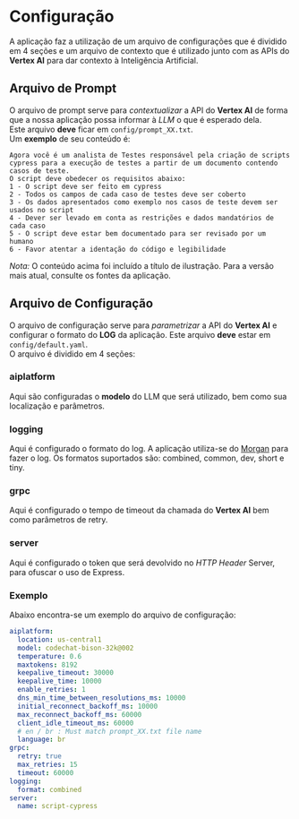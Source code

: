 # Configuração

A aplicação faz a utilização de um arquivo de configurações que é dividido em 4 seções e um arquivo de contexto que é utilizado junto com as APIs do **Vertex AI** para dar contexto à Inteligência Artificial.

## Arquivo de Prompt
O arquivo de prompt serve para *contextualizar* a API do **Vertex AI** de forma que a nossa aplicação possa informar à *LLM* o que é esperado dela.  
Este arquivo **deve** ficar em `config/prompt_XX.txt`.  
Um **exemplo** de seu conteúdo é:
```
Agora você é um analista de Testes responsável pela criação de scripts cypress para a execução de testes a partir de um documento contendo casos de teste.
O script deve obedecer os requisitos abaixo:
1 - O script deve ser feito em cypress
2 - Todos os campos de cada caso de testes deve ser coberto
3 - Os dados apresentados como exemplo nos casos de teste devem ser usados no script
4 - Dever ser levado em conta as restrições e dados mandatórios de cada caso
5 - O script deve estar bem documentado para ser revisado por um humano
6 - Favor atentar a identação do código e legibilidade
```

*Nota:* O conteúdo acima foi incluído a título de ilustração. Para a versão mais atual, consulte os fontes da aplicação.

## Arquivo de Configuração
O arquivo de configuração serve para *parametrizar* a API do **Vertex AI** e configurar o formato do **LOG** da aplicação. Este arquivo **deve** estar em `config/default.yaml`.  
O arquivo é dividido em 4 seções:

### aiplatform
Aqui são configuradas o **modelo** do LLM que será utilizado, bem como sua localização e parâmetros.

### logging
Aqui é configurado o formato do log. A aplicação utiliza-se do [Morgan](https://github.com/expressjs/morgan) para fazer o log. Os formatos suportados são: combined, common, dev, short e tiny.

### grpc
Aqui é configurado o tempo de timeout da chamada do **Vertex AI** bem como parâmetros de retry.

### server
Aqui é configurado o token que será devolvido no *HTTP Header* Server, para ofuscar o uso de Express. 

### Exemplo
Abaixo encontra-se um exemplo do arquivo de configuração:
```yaml
aiplatform:
  location: us-central1
  model: codechat-bison-32k@002
  temperature: 0.6
  maxtokens: 8192
  keepalive_timeout: 30000
  keepalive_time: 10000
  enable_retries: 1
  dns_min_time_between_resolutions_ms: 10000
  initial_reconnect_backoff_ms: 10000
  max_reconnect_backoff_ms: 60000
  client_idle_timeout_ms: 60000
  # en / br : Must match prompt_XX.txt file name
  language: br
grpc:
  retry: true
  max_retries: 15
  timeout: 60000
logging:
  format: combined
server:
  name: script-cypress
```